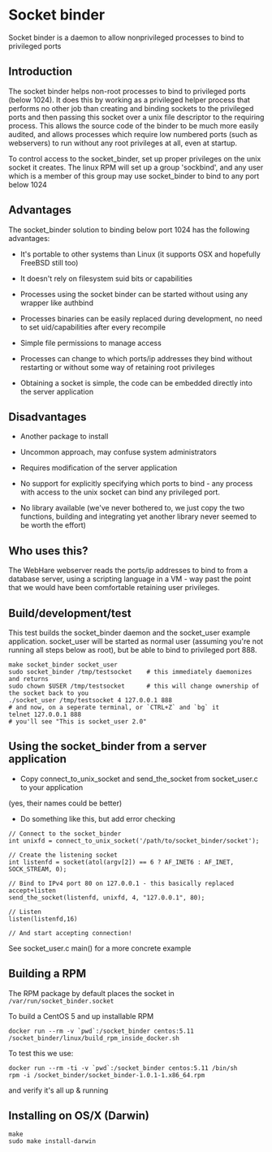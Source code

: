 # Socket binder
Socket binder is a daemon to allow nonprivileged processes to bind to privileged ports

## Introduction
The socket binder helps non-root processes to bind to privileged ports (below 1024). It does this by working as a privileged
helper process that performs no other job than creating and binding sockets to the privileged ports and then passing this
socket over a unix file descriptor to the requiring process. This allows the source code of the binder to be much more easily
audited, and allows processes which require low numbered ports (such as webservers) to run without any root privileges at all,
even at startup.

To control access to the socket_binder, set up proper privileges on the unix socket it creates. The linux RPM will set up
a group 'sockbind', and any user which is a member of this group may use socket_binder to bind to any port below 1024

## Advantages
The socket_binder solution to binding below port 1024 has the following advantages:

- It's portable to other systems than Linux (it supports OSX and hopefully FreeBSD still too)

- It doesn't rely on filesystem suid bits or capabilities

- Processes using the socket binder can be started without using any wrapper like authbind

- Processes binaries can be easily replaced during development, no need to set uid/capabilities after every recompile

- Simple file permissions to manage access

- Processes can change to which ports/ip addresses they bind without restarting or without some way of retaining root privileges

- Obtaining a socket is simple, the code can be embedded directly into the server application

## Disadvantages

- Another package to install

- Uncommon approach, may confuse system administrators

- Requires modification of the server application

- No support for explicitly specifying which ports to bind - any process with access to the unix socket can bind any privileged port.

- No library available (we've never bothered to, we just copy the two functions, building and integrating yet another library never seemed to be worth the effort)

## Who uses this?
The WebHare webserver reads the ports/ip addresses to bind to from a database server, using a scripting language in a VM - way
past the point that we would have been comfortable retaining user privileges.


## Build/development/test
This test builds the socket_binder daemon and the socket_user example application. socket_user will be started as normal
user (assuming you're not running all steps below as root), but be able to bind to privileged port 888.

```
make socket_binder socket_user
sudo socket_binder /tmp/testsocket    # this immediately daemonizes and returns
sudo chown $USER /tmp/testsocket      # this will change ownership of the socket back to you
./socket_user /tmp/testsocket 4 127.0.0.1 888
# and now, on a seperate terminal, or `CTRL+Z` and `bg` it
telnet 127.0.0.1 888
# you'll see "This is socket_user 2.0"
```

## Using the socket_binder from a server application
- Copy connect_to_unix_socket and send_the_socket from socket_user.c to your application

(yes, their names could be better)

- Do something like this, but add error checking

```
// Connect to the socket_binder
int unixfd = connect_to_unix_socket('/path/to/socket_binder/socket');

// Create the listening socket
int listenfd = socket(atol(argv[2]) == 6 ? AF_INET6 : AF_INET, SOCK_STREAM, 0);

// Bind to IPv4 port 80 on 127.0.0.1 - this basically replaced accept+listen
send_the_socket(listenfd, unixfd, 4, "127.0.0.1", 80);

// Listen
listen(listenfd,16)

// And start accepting connection!
```

See socket_user.c main() for a more concrete example

## Building a RPM

The RPM package by default places the socket in `/var/run/socket_binder.socket`

To build a CentOS 5 and up installable RPM

```
docker run --rm -v `pwd`:/socket_binder centos:5.11 /socket_binder/linux/build_rpm_inside_docker.sh
```

To test this we use:

```
docker run --rm -ti -v `pwd`:/socket_binder centos:5.11 /bin/sh
rpm -i /socket_binder/socket_binder-1.0.1-1.x86_64.rpm
```

and verify it's all up & running

## Installing on OS/X (Darwin)

```
make
sudo make install-darwin
```
